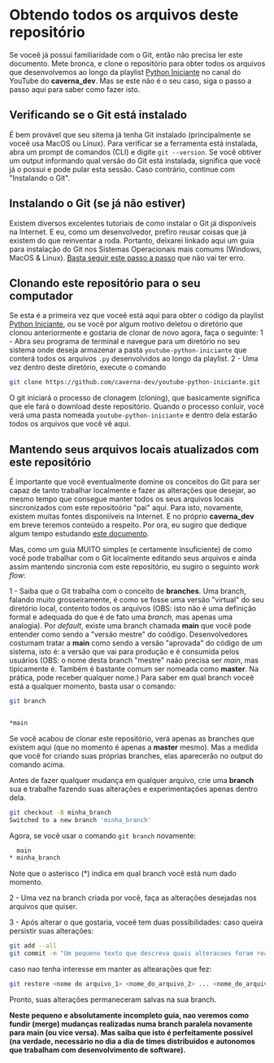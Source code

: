 # Obtendo todos os arquivos deste repositório
Se voceê já possui familiaridade com o Git, então não precisa ler este documento.
Mete bronca, e clone o repositório para obter todos os arquivos que desenvolvemos ao longo da playlist [Python Iniciante](https://www.youtube.com/watch?v=Y4uNyBKJpPY&list=PLfyimYNc1Xl2PQXQSKQSEtyXa3tYhTLhM) no canal do YouTube do **caverna_dev**.
Mas se este não é o seu caso, siga o passo a passo aqui para saber como fazer isto.

## Verificando se o Git está instalado
É bem provável que seu sitema já tenha Git instalado (principalmente se voceê usa MacOS ou Linux). 
Para verificar se a ferramenta está instalada, abra um prompt de comandos (CLI) e digite `git --version`.
Se você obtiver um output informando qual versão do Git está instalada, significa que você já o possui e pode pular esta sessão. Caso contrário, continue com "Instalando o Git".

## Instalando o Git (se já não estiver)
Existem diversos excelentes tutoriais de como instalar o Git já disponíveis na Internet.
E eu, como um desenvolvedor, prefiro reusar coisas que já existem do que reinventar a roda.
Portanto, deixarei linkado aqui um guia para instalação do Git nos Sistemas Operacionais mais comums (Windows, MacOS & Linux). 
[Basta seguir este passo a passo](https://www.hostinger.com.br/tutoriais/tutorial-do-git-basics-introducao#1o_Passo_-_Instalar_o_GIT_em_Sistemas_Diferentes) que não vai ter erro.


## Clonando este repositório para o seu computador
Se esta é a primeira vez que voceê está aqui para obter o código da playlist [Python Iniciante](https://www.youtube.com/watch?v=Y4uNyBKJpPY&list=PLfyimYNc1Xl2PQXQSKQSEtyXa3tYhTLhM), ou se você por algum motivo deletou o diretório que clonou anteriormente e gostaria de clonar de novo agora, faça o seguinte:
1 - Abra seu programa de terminal e navegue para um diretório no seu sistema onde deseja armazenar a pasta `youtube-python-iniciante` que conterá todos os arquivos `.py` desenvolvidos ao longo da playlist.
2 - Uma vez dentro deste diretório, execute o comando
```bash
git clone https://github.com/caverna-dev/youtube-python-iniciante.git
```
O git iniciará o processo de clonagem (cloning), que basicamente significa que ele fará o download deste repositório.
Quando o processo conluir, você verá uma pasta nomeada `youtube-python-iniciante` e dentro dela estarão todos os arquivos que você vê aqui.


## Mantendo seus arquivos locais atualizados com este repositório
É importante que você eventualmente domine os conceitos do Git para ser capaz de tanto trabalhar localmente e fazer as alterações que desejar, ao mesmo tempo que consegue manter todos os seus arquivos locais sincronizados com este repositoório "pai" aqui.
Para isto, novamente, existem muitas fontes disponiíveis na Internet. E no próprio **caverna_dev** em breve teremos conteúdo a respeito. 
Por ora, eu sugiro que dedique algum tempo estudando [este documento](https://www.hostinger.com.br/tutoriais/tutorial-do-git-basics-introducao#2o_Passo_-_Como_Usar_o_GIT).

Mas, como um guia MUITO simples (e certamente insuficiente) de como você pode trabalhar com o Git localmente editando seus arquivos e ainda assim mantendo sincronia com este repositório, eu sugiro o seguinto *work flow*:

1 - Saiba que o Git trabalha com o conceito de **branches**. Uma branch, falando muito grosseiramente, é como se fosse uma versão "virtual" do seu diretório local, contento todos os arquivos (OBS: isto não é uma definição formal e adequada do que é de fato uma *branch*, mas apenas uma analogia).
Por *default*, existe uma branch chamada **main** que você pode entender como sendo a "versão mestre" do coódigo. Desenvolvedores costumam tratar a **main** como sendo a versão "aprovada" do código de um sistema, isto é: a versão que vai para produção e é consumida pelos usuários (OBS: o nome desta branch "mestre" naão precisa ser *main*, mas tipicamente é. Também é bastante comum ser nomeada como **master**. Na prática, pode receber qualquer nome.)
Para saber em qual branch voceê está a qualquer momento, basta usar o comando:
```bash
git branch


*main
```
Se você acabou de clonar este repositório, verá apenas as branches que existem aqui (que no momento é apenas a **master** mesmo).
Mas a medida que você for criando suas próprias branches, elas aparecerão no output do comando acima.

Antes de fazer qualquer mudança em qualquer arquivo, crie uma **branch** sua e trabalhe fazendo suas alterações e experimentações apenas dentro dela.
```bash
git checkout -B minha_branch
Switched to a new branch 'minha_branch'
```

Agora, se você usar o comando `git branch` novamente:
```bash
  main
* minha_branch
```

Note que o asterisco (*) indica em qual branch você está num dado momento.

2 - Uma vez na branch criada por você, faça as alterações desejadas nos arquivos que quiser.

3 - Após alterar o que gostaria, voceê tem duas possibilidades:
caso queira persistir suas alterações:
```bash
git add --all
git commit -m "Um pequeno texto que descreva quais alteracoes foram realizadas"
```

caso nao tenha interesse em manter as altearações que fez:
```bash
git restore <nome do arquivo_1> <nome_do_arquivo_2> ... <nome_do_arquivoN>
```

Pronto, suas alterações permaneceram salvas na sua branch.

**Neste pequeno e absolutamente incompleto guia, nao veremos como fundir (merge) mudanças realizadas numa branch paralela novamente para **main** (ou vice versa). Mas saiba que isto é perfeitamente possível (na verdade, necessário no dia a dia de times distribuidos e autonomos que trabalham com desenvolvimento de software).**

